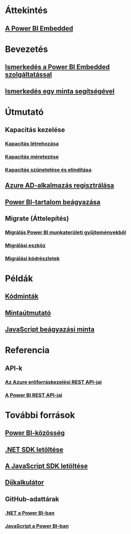 # Áttekintés
## [A Power BI Embedded](what-is-power-bi-embedded.md)

# Bevezetés
## [Ismerkedés a Power BI Embedded szolgáltatással](get-started.md)
## [Ismerkedés egy minta segítségével](https://powerbi.microsoft.com/documentation/powerbi-developer-embed-sample-app-owns-data/)

# Útmutató
## Kapacitás kezelése
### [Kapacitás létrehozása](create-capacity.md)
### [Kapacitás méretezése](scale-capacity.md)
### [Kapacitás szünetelése és elindítása](pause-start.md)
## [Azure AD-alkalmazás regisztrálása](https://powerbi.microsoft.com/documentation/powerbi-developer-register-app/)
## [Power BI-tartalom beágyazása](https://powerbi.microsoft.com/documentation/powerbi-developer-embedding-content/)

## Migrate (Áttelepítés)
### [Migrálás Power BI munkaterületi gyűjteményekből](migrate-from-power-bi-workspace-collections.md)
### [Migrálási eszköz](migrate-tool.md)
### [Migrálási kódrészletek](migrate-code-snippets.md)

# Példák
## [Kódminták](https://github.com/Microsoft/PowerBI-Developer-Samples)
## [Mintaútmutató](https://powerbi.microsoft.com/documentation/powerbi-developer-embed-sample-app-owns-data/)
## [JavaScript beágyazási minta](https://microsoft.github.io/PowerBI-JavaScript/demo/)

# Referencia
## API-k
### [Az Azure erőforráskezelési REST API-jai](https://docs.microsoft.com/rest/api/power-bi-embedded/)
### [A Power BI REST API-jai](https://msdn.microsoft.com/en-us/library/mt147898.aspx)

# További források
## [Power BI-közösség](http://community.powerbi.com/t5/Developer/bd-p/Developer)
## [.NET SDK letöltése](https://www.nuget.org/packages/Microsoft.PowerBI.Api/)
## [A JavaScript SDK letöltése](https://www.nuget.org/packages/Microsoft.PowerBI.JavaScript/)
## [Díjkalkulátor](https://azure.microsoft.com/pricing/calculator/)
## GitHub-adattárak
### [.NET a Power BI-ban](https://github.com/Microsoft/PowerBI-CSharp)
### [JavaScript a Power BI-ban](https://github.com/Microsoft/PowerBI-JavaScript)



